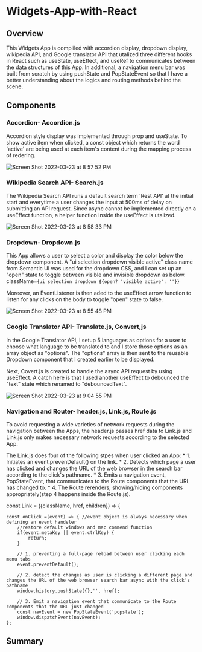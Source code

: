 # Widgets-App-with-React

## Overview
This Widgets App is compliled with accordion display, dropdown display, wikipedia API, and Google translator API that utalized three different hooks in React such as useState, useEffect, and useRef to communicates between the data structures of this App. In additional, a navigation menu bar was built from scratch by using pushState and PopStateEvent so that I have a better understanding about the logics and routing methods behind the scene.

## Components
### Accordion- Accordion.js
Accordion style display was implemented through prop and useState. To show active item when clicked, a const object which returns the word 'active' are being used at each item's content during the mapping process of redering.

![Screen Shot 2022-03-23 at 8 57 52 PM](https://user-images.githubusercontent.com/84875731/159839341-93db708c-f236-4938-8b71-8c8ab4a726e8.png)

### Wikipedia Search API- Search.js
The Wikipedia Search API runs a default search term 'Rest API' at the initial start and everytime a user changes the input at 500ms of delay on submitting an API request. Since async cannot be implemented directly on a useEffect function, a helper function inside the useEffect is utalized.

![Screen Shot 2022-03-23 at 8 58 33 PM](https://user-images.githubusercontent.com/84875731/159839395-ee712bf9-fa62-4d13-b242-bb7a5b3a527c.png)

### Dropdown- Dropdown.js
This App allows a user to select a color and display the color below the dropdown component. A "ui selection dropdown visible active" class name from Semantic UI was used for the dropdown CSS, and I can set up an "open" state to toggle between visible and invisible dropdown as below.
    className={`ui selection dropdown ${open? 'visible active': ''}`}

Moreover, an EventListener is then aded to the useEffect arrow function to listen for any clicks on the body to toggle "open" state to false.

![Screen Shot 2022-03-23 at 8 55 48 PM](https://user-images.githubusercontent.com/84875731/159839147-93e3c91d-9419-481c-9bcb-d00a3bd7b9d8.png)

### Google Translator API- Translate.js, Convert,js
In the Google Translator API, I setup 5 languages as options for a user to choose what language to be translated to and I store those options as an array object as "options". The "options" array is then sent to the reusable Dropdown component that I created earlier to be displayed.

Next, Covert.js is created to handle the async API request by using useEffect. A catch here is that I used another useEffect to debounced the "text" state which renamed to "debouncedText".

![Screen Shot 2022-03-23 at 9 04 55 PM](https://user-images.githubusercontent.com/84875731/159840076-e6c72c1d-a504-4966-a148-bca19f6a0fe2.png)

### Navigation and Router- header.js, Link.js, Route.js
To avoid requesting a wide varieties of network requests during the navigation between the Apps, the header.js passes href data to Link.js and Link.js only makes necessary network requests according to the selected App. 

The Link.js does four of the following stpes when user clicked an App:
    * 1. Initiates an event.prevenDefault() on the link.
    * 2. Detects which page a user has clicked and changes the URL of the web browser in the search bar according to the click's pathname.
    * 3. Emits a navigation event, PopStateEvent, that communicates to the Route components that the URL has changed to.
    * 4. The Route rerenders, showing/hiding components appropriately(step 4 happens inside the Route.js).

const Link = ({className, href, children}) => {
    
    const onClick =(event) => { //event object is always necessary when defining an event handeler
        //restore default windows and mac commend function
        if(event.metaKey || event.ctrlKey) {
            return;
        }

        // 1. preventing a full-page reload between user clicking each menu tabs
        event.preventDefault(); 
        
        // 2. detect the changes as user is clicking a different page and changes the URL of the web browser search bar async with the click's pathname
        window.history.pushState({},'', href);

        // 3. Emit a navigation event that communicate to the Route components that the URL just changed
        const navEvent = new PopStateEvent('popstate');
        window.dispatchEvent(navEvent);
    };

## Summary
